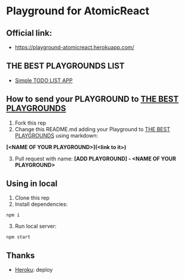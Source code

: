 # Playground for AtomicReact

## Official link:
- https://playground-atomicreact.herokuapp.com/

## THE BEST PLAYGROUNDS LIST
* [Simple TODO LIST APP](https://playground-atomicreact.herokuapp.com/1UZJFF1yquUSvhYzq8S3g3nEY1yP-n2Kc)

## How to send your PLAYGROUND to [THE BEST PLAYGROUNDS](#the-best-playgrounds-list)
1. Fork this rep
2. Change this README.md adding your Playground to [THE BEST PLAYGROUNDS](#the-best-playgrounds-list) using markdown:

**\[\<NAME OF YOUR PLAYGROUND\>\]\(\<link to it\>\)**

3. Pull request with name: **[ADD PLAYGROUND] - \<NAME OF YOUR PLAYGROUND\>**

## Using in local
1. Clone this rep
2. Install dependencies:
```shell
npm i
```
3. Run local server:
```shell
npm start
```

## Thanks

* [Heroku](https://www.heroku.com/): deploy
